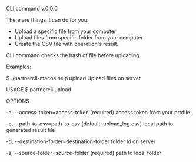 CLI command v.0.0.0

There are things it can do for you:
- Upload a specific file from your computer
- Upload files from specific folder from your computer
- Create the CSV file with operetion's result. 

CLI command checks the hash of file before uploading.

Examples:

$ ./partnercli-macos help upload
Upload files on server

USAGE
  $ partnercli upload

OPTIONS

  -a, --access-token=access-token              (required) access token from your profile
  
  -c, --path-to-csv=path-to-csv                [default: upload_log.csv] local path to generated result file
  
  -d, --destination-folder=destination-folder  folder Id on server
  
  -s, --source-folder=source-folder            (required) path to local folder
  
